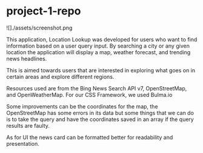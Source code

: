 # project-1-repo

![]./assets/screenshot.png

This application, Location Lookup was developed for users who want to find information based on a user query input. By searching a city or any given location the application will display a map, weather forecast, and trending news headlines.

This is aimed towards users that are interested in exploring what goes on in certain areas and explore different regions.

Resources used are from the Bing News Search API v7, OpenStreetMap, and OpenWeatherMap. 
For our CSS Framework, we used Bulma.io

Some improvements can be the coordinates for the map, the OpenStreetMap has some errors in its data but some things that we can do is to take the query and have the coordinates saved in an array if the query results are faulty.

As for UI the news card can be formatted better for readability and presentation.